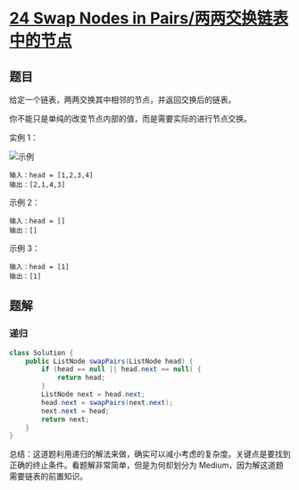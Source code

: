# [24 Swap Nodes in Pairs/两两交换链表中的节点](https://leetcode-cn.com/problems/swap-nodes-in-pairs/)

## 题目

给定一个链表，两两交换其中相邻的节点，并返回交换后的链表。

你不能只是单纯的改变节点内部的值，而是需要实际的进行节点交换。

实例 1：

![示例](https://gitee.com/michael_xiang/images/raw/master/uPic/jJxRpJ.png)

```
输入：head = [1,2,3,4]
输出：[2,1,4,3]
```

示例 2：
```
输入：head = []
输出：[]
```

示例 3：
```
输入：head = [1]
输出：[1]
```
## 题解

### 递归

```java
class Solution {
    public ListNode swapPairs(ListNode head) {
        if (head == null || head.next == null) {
            return head;
        }
        ListNode next = head.next;
        head.next = swapPairs(next.next);
        next.next = head;
        return next;
    }
}
```

总结：这道题利用递归的解法来做，确实可以减小考虑的复杂度。关键点是要找到正确的终止条件。看题解非常简单，但是为何却划分为 Medium，因为解这道题需要链表的前置知识。